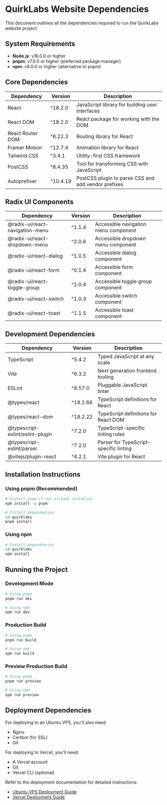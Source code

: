 # QuirkLabs Website Dependencies

This document outlines all the dependencies required to run the QuirkLabs website project.

## System Requirements

- **Node.js**: v16.0.0 or higher
- **pnpm**: v7.0.0 or higher (preferred package manager)
- **npm**: v8.0.0 or higher (alternative to pnpm)

## Core Dependencies

| Dependency | Version | Description |
|------------|---------|-------------|
| React | ^18.2.0 | JavaScript library for building user interfaces |
| React DOM | ^18.2.0 | React package for working with the DOM |
| React Router DOM | ^6.22.3 | Routing library for React |
| Framer Motion | ^12.7.4 | Animation library for React |
| Tailwind CSS | ^3.4.1 | Utility-first CSS framework |
| PostCSS | ^8.4.35 | Tool for transforming CSS with JavaScript |
| Autoprefixer | ^10.4.19 | PostCSS plugin to parse CSS and add vendor prefixes |

## Radix UI Components

| Dependency | Version | Description |
|------------|---------|-------------|
| @radix-ui/react-navigation-menu | ^1.1.4 | Accessible navigation menu component |
| @radix-ui/react-dropdown-menu | ^2.0.6 | Accessible dropdown menu component |
| @radix-ui/react-dialog | ^1.0.5 | Accessible dialog component |
| @radix-ui/react-form | ^0.1.4 | Accessible form component |
| @radix-ui/react-toggle-group | ^1.0.4 | Accessible toggle group component |
| @radix-ui/react-switch | ^1.0.3 | Accessible switch component |
| @radix-ui/react-toast | ^1.1.5 | Accessible toast component |

## Development Dependencies

| Dependency | Version | Description |
|------------|---------|-------------|
| TypeScript | ^5.4.2 | Typed JavaScript at any scale |
| Vite | ^6.3.2 | Next generation frontend tooling |
| ESLint | ^8.57.0 | Pluggable JavaScript linter |
| @types/react | ^18.2.66 | TypeScript definitions for React |
| @types/react-dom | ^18.2.22 | TypeScript definitions for React DOM |
| @typescript-eslint/eslint-plugin | ^7.2.0 | TypeScript-specific linting rules |
| @typescript-eslint/parser | ^7.2.0 | Parser for TypeScript-specific linting |
| @vitejs/plugin-react | ^4.2.1 | Vite plugin for React |

## Installation Instructions

### Using pnpm (Recommended)

```bash
# Install pnpm if not already installed
npm install -g pnpm

# Install dependencies
cd quirklabs
pnpm install
```

### Using npm

```bash
# Install dependencies
cd quirklabs
npm install
```

## Running the Project

### Development Mode

```bash
# Using pnpm
pnpm run dev

# Using npm
npm run dev
```

### Production Build

```bash
# Using pnpm
pnpm run build

# Using npm
npm run build
```

### Preview Production Build

```bash
# Using pnpm
pnpm run preview

# Using npm
npm run preview
```

## Deployment Dependencies

For deploying to an Ubuntu VPS, you'll also need:

- Nginx
- Certbot (for SSL)
- Git

For deploying to Vercel, you'll need:

- A Vercel account
- Git
- Vercel CLI (optional)

Refer to the deployment documentation for detailed instructions:
- [Ubuntu VPS Deployment Guide](./ubuntu-vps-deployment.md)
- [Vercel Deployment Guide](./vercel-deployment.md)
